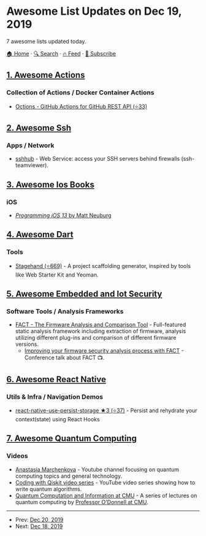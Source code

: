 # Awesome List Updates on Dec 19, 2019

7 awesome lists updated today.

[🏠 Home](/README.md) · [🔍 Search](https://test.trackawesomelist.com/search/) · [🔥 Feed](https://test.trackawesomelist.com/rss.xml) · [📮 Subscribe](https://trackawesomelist.us17.list-manage.com/subscribe?u=d2f0117aa829c83a63ec63c2f&id=36a103854c)



## [1. Awesome Actions](/content/sdras/awesome-actions/README.md)

### Collection of Actions / Docker Container Actions

*   [Octions - GitHub Actions for GitHub REST API (⭐33)](https://github.com/maxkomarychev/octions)

## [2. Awesome Ssh](/content/moul/awesome-ssh/README.md)

### Apps / Network

*   [sshhub](https://sshhub.de) - Web Service: access your SSH servers behind firewalls (ssh-teamviewer).

## [3. Awesome Ios Books](/content/bystritskiy/awesome-ios-books/README.md)

### iOS

*   [*Programming iOS 13* by Matt Neuburg](http://shop.oreilly.com/product/0636920310075.do)

## [4. Awesome Dart](/content/yissachar/awesome-dart/README.md)

### Tools

*   [Stagehand (⭐669)](https://github.com/dart-lang/stagehand) - A project scaffolding generator, inspired by tools like Web Starter Kit and Yeoman.

## [5. Awesome Embedded and Iot Security](/content/fkie-cad/awesome-embedded-and-iot-security/README.md)

### Software Tools / Analysis Frameworks

*   [FACT - The Firmware Analysis and Comparison Tool](https://fkie-cad.github.io/FACT_core/) - Full-featured static analysis framework including extraction of firmware, analysis utilizing different plug-ins and comparison of different firmware versions.
    *   [Improving your firmware security analysis process with FACT](https://passthesalt.ubicast.tv/videos/improving-your-firmware-security-analysis-process-with-fact/) - Conference talk about FACT :tv:.

## [6. Awesome React Native](/content/jondot/awesome-react-native/README.md)

### Utils & Infra / Navigation Demos

*   [react-native-use-persist-storage ★3 (⭐37)](https://github.com/visuallylab/react-native-use-persist-storage) - Persist and rehydrate your context(state) using React Hooks

## [7. Awesome Quantum Computing](/content/desireevl/awesome-quantum-computing/README.md)

### Videos

*   [Anastasia Marchenkova](https://www.youtube.com/channel/UCzaYH6WeohiHKj3Ih_GdZdQ) - Youtube channel focusing on quantum computing topics and general technology.
*   [Coding with Qiskit video series](https://www.youtube.com/playlist?list=PLOFEBzvs-Vvp2xg9-POLJhQwtVktlYGbY) - YouTube video series showing how to write quantum algorithms.
*   [Quantum Computation and Information at CMU](https://www.youtube.com/playlist?list=PLm3J0oaFux3YL5qLskC6xQ24JpMwOAeJz) - A series of lectures on quantum computing by [Professor O'Donnell at CMU](https://www.cs.cmu.edu/\~odonnell/quantum18/).

---

- Prev: [Dec 20, 2019](/content/2019/12/20/README.md)
- Next: [Dec 18, 2019](/content/2019/12/18/README.md)